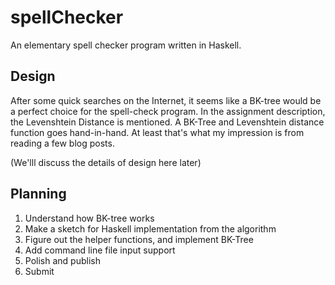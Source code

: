 # spellChecker
An elementary spell checker program written in Haskell. 

## Design

After some quick searches on the Internet, it seems like a BK-tree would be 
a perfect choice for the spell-check program. In the assignment description, 
the Levenshtein Distance is mentioned. A BK-Tree and Levenshtein distance
function goes hand-in-hand. At least that's what my impression is from reading
a few blog posts. 

(We'lll discuss the details of design here later)

## Planning

1. Understand how BK-tree works
2. Make a sketch for Haskell implementation from the algorithm
3. Figure out the helper functions, and implement BK-Tree
4. Add command line file input support
5. Polish and publish
6. Submit
